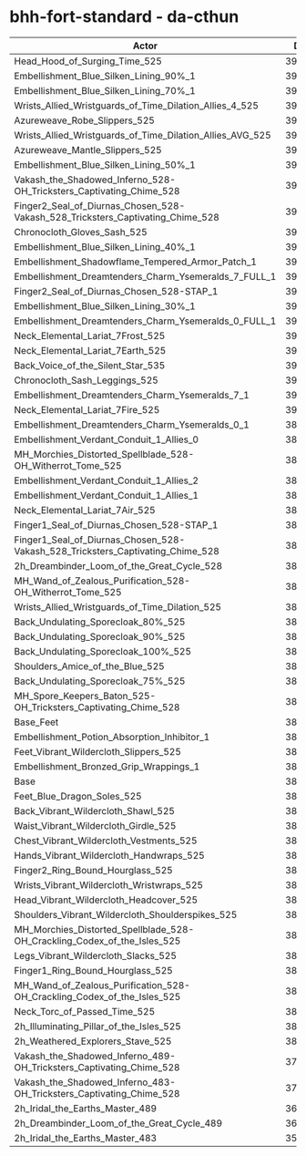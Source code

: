 # bhh-fort-standard - da-cthun
| Actor | DPS | Increase |
|---|:---:|:---:|
|Head_Hood_of_Surging_Time_525|398062|2.82%|
|Embellishment_Blue_Silken_Lining_90%_1|397512|2.68%|
|Embellishment_Blue_Silken_Lining_70%_1|395351|2.12%|
|Wrists_Allied_Wristguards_of_Time_Dilation_Allies_4_525|394940|2.01%|
|Azureweave_Robe_Slippers_525|393845|1.73%|
|Wrists_Allied_Wristguards_of_Time_Dilation_Allies_AVG_525|393712|1.70%|
|Azureweave_Mantle_Slippers_525|392896|1.49%|
|Embellishment_Blue_Silken_Lining_50%_1|392857|1.48%|
|Vakash_the_Shadowed_Inferno_528-OH_Tricksters_Captivating_Chime_528|392509|1.39%|
|Finger2_Seal_of_Diurnas_Chosen_528-Vakash_528_Tricksters_Captivating_Chime_528|392095|1.28%|
|Chronocloth_Gloves_Sash_525|391978|1.25%|
|Embellishment_Blue_Silken_Lining_40%_1|391638|1.16%|
|Embellishment_Shadowflame_Tempered_Armor_Patch_1|391041|1.01%|
|Embellishment_Dreamtenders_Charm_Ysemeralds_7_FULL_1|391032|1.00%|
|Finger2_Seal_of_Diurnas_Chosen_528-STAP_1|390823|0.95%|
|Embellishment_Blue_Silken_Lining_30%_1|390657|0.91%|
|Embellishment_Dreamtenders_Charm_Ysemeralds_0_FULL_1|390503|0.87%|
|Neck_Elemental_Lariat_7Frost_525|390428|0.85%|
|Neck_Elemental_Lariat_7Earth_525|390379|0.84%|
|Back_Voice_of_the_Silent_Star_535|390339|0.83%|
|Chronocloth_Sash_Leggings_525|390339|0.83%|
|Embellishment_Dreamtenders_Charm_Ysemeralds_7_1|390230|0.80%|
|Neck_Elemental_Lariat_7Fire_525|390016|0.74%|
|Embellishment_Dreamtenders_Charm_Ysemeralds_0_1|389776|0.68%|
|Embellishment_Verdant_Conduit_1_Allies_0|389494|0.61%|
|MH_Morchies_Distorted_Spellblade_528-OH_Witherrot_Tome_525|389448|0.60%|
|Embellishment_Verdant_Conduit_1_Allies_2|389379|0.58%|
|Embellishment_Verdant_Conduit_1_Allies_1|389262|0.55%|
|Neck_Elemental_Lariat_7Air_525|389253|0.55%|
|Finger1_Seal_of_Diurnas_Chosen_528-STAP_1|389142|0.52%|
|Finger1_Seal_of_Diurnas_Chosen_528-Vakash_528_Tricksters_Captivating_Chime_528|389137|0.52%|
|2h_Dreambinder_Loom_of_the_Great_Cycle_528|389121|0.51%|
|MH_Wand_of_Zealous_Purification_528-OH_Witherrot_Tome_525|389084|0.50%|
|Wrists_Allied_Wristguards_of_Time_Dilation_525|388699|0.40%|
|Back_Undulating_Sporecloak_80%_525|388266|0.29%|
|Back_Undulating_Sporecloak_90%_525|388175|0.27%|
|Back_Undulating_Sporecloak_100%_525|388163|0.26%|
|Shoulders_Amice_of_the_Blue_525|388111|0.25%|
|Back_Undulating_Sporecloak_75%_525|388044|0.23%|
|MH_Spore_Keepers_Baton_525-OH_Tricksters_Captivating_Chime_528|387781|0.16%|
|Base_Feet|387743|0.15%|
|Embellishment_Potion_Absorption_Inhibitor_1|387522|0.10%|
|Feet_Vibrant_Wildercloth_Slippers_525|387394|0.06%|
|Embellishment_Bronzed_Grip_Wrappings_1|387218|0.02%|
|Base|387143|0.00%|
|Feet_Blue_Dragon_Soles_525|387032|-0.03%|
|Back_Vibrant_Wildercloth_Shawl_525|386985|-0.04%|
|Waist_Vibrant_Wildercloth_Girdle_525|386817|-0.08%|
|Chest_Vibrant_Wildercloth_Vestments_525|386751|-0.10%|
|Hands_Vibrant_Wildercloth_Handwraps_525|386747|-0.10%|
|Finger2_Ring_Bound_Hourglass_525|386656|-0.13%|
|Wrists_Vibrant_Wildercloth_Wristwraps_525|386655|-0.13%|
|Head_Vibrant_Wildercloth_Headcover_525|386651|-0.13%|
|Shoulders_Vibrant_Wildercloth_Shoulderspikes_525|386634|-0.13%|
|MH_Morchies_Distorted_Spellblade_528-OH_Crackling_Codex_of_the_Isles_525|386477|-0.17%|
|Legs_Vibrant_Wildercloth_Slacks_525|386433|-0.18%|
|Finger1_Ring_Bound_Hourglass_525|386076|-0.28%|
|MH_Wand_of_Zealous_Purification_528-OH_Crackling_Codex_of_the_Isles_525|385991|-0.30%|
|Neck_Torc_of_Passed_Time_525|385579|-0.40%|
|2h_Illuminating_Pillar_of_the_Isles_525|384933|-0.57%|
|2h_Weathered_Explorers_Stave_525|384235|-0.75%|
|Vakash_the_Shadowed_Inferno_489-OH_Tricksters_Captivating_Chime_528|373568|-3.51%|
|Vakash_the_Shadowed_Inferno_483-OH_Tricksters_Captivating_Chime_528|370608|-4.27%|
|2h_Iridal_the_Earths_Master_489|362036|-6.49%|
|2h_Dreambinder_Loom_of_the_Great_Cycle_489|360900|-6.78%|
|2h_Iridal_the_Earths_Master_483|358380|-7.43%|
